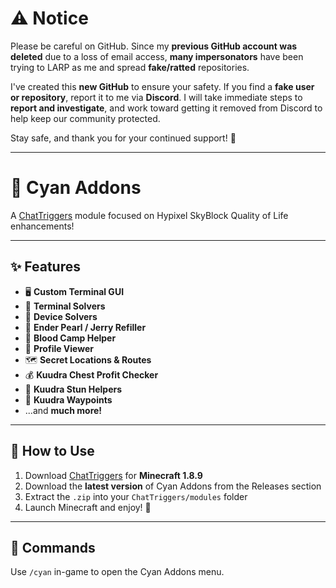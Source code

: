# ⚠️ Notice

Please be careful on GitHub. Since my **previous GitHub account was deleted** due to a loss of email access, **many impersonators** have been trying to LARP as me and spread **fake/ratted** repositories.

I've created this **new GitHub** to ensure your safety.
If you find a **fake user or repository**, report it to me via **Discord**. I will take immediate steps to **report and investigate**, and work toward getting it removed from Discord to help keep our community protected.

Stay safe, and thank you for your continued support! 💙

---

# 🌌 Cyan Addons

A [ChatTriggers](https://chattriggers.com/) module focused on Hypixel SkyBlock Quality of Life enhancements!

---

## ✨ Features

* 🖥️ **Custom Terminal GUI**
* 🧠 **Terminal Solvers**
* 🧪 **Device Solvers**
* 🧤 **Ender Pearl / Jerry Refiller**
* 🧛 **Blood Camp Helper**
* 👤 **Profile Viewer**
* 🗺️ **Secret Locations & Routes**
* 💰 **Kuudra Chest Profit Checker**
* 💢 **Kuudra Stun Helpers**
* 📍 **Kuudra Waypoints**
* ...and **much more!**

---

## 🚀 How to Use

1. Download [ChatTriggers](https://chattriggers.com/) for **Minecraft 1.8.9**
2. Download the **latest version** of Cyan Addons from the Releases section
3. Extract the `.zip` into your `ChatTriggers/modules` folder
4. Launch Minecraft and enjoy! 🎉

---

## 🧭 Commands

Use `/cyan` in-game to open the Cyan Addons menu.
